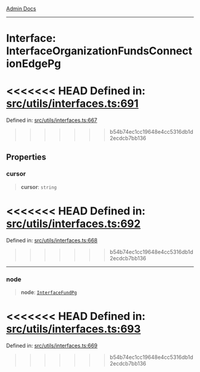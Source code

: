 [Admin Docs](/)

***

# Interface: InterfaceOrganizationFundsConnectionEdgePg

<<<<<<< HEAD
Defined in: [src/utils/interfaces.ts:691](https://github.com/PalisadoesFoundation/talawa-admin/blob/main/src/utils/interfaces.ts#L691)
=======
Defined in: [src/utils/interfaces.ts:667](https://github.com/PalisadoesFoundation/talawa-admin/blob/main/src/utils/interfaces.ts#L667)
>>>>>>> b54b74ec1cc19648e4cc5316db1d2ecdcb7bb136

## Properties

### cursor

> **cursor**: `string`

<<<<<<< HEAD
Defined in: [src/utils/interfaces.ts:692](https://github.com/PalisadoesFoundation/talawa-admin/blob/main/src/utils/interfaces.ts#L692)
=======
Defined in: [src/utils/interfaces.ts:668](https://github.com/PalisadoesFoundation/talawa-admin/blob/main/src/utils/interfaces.ts#L668)
>>>>>>> b54b74ec1cc19648e4cc5316db1d2ecdcb7bb136

***

### node

> **node**: [`InterfaceFundPg`](InterfaceFundPg.md)

<<<<<<< HEAD
Defined in: [src/utils/interfaces.ts:693](https://github.com/PalisadoesFoundation/talawa-admin/blob/main/src/utils/interfaces.ts#L693)
=======
Defined in: [src/utils/interfaces.ts:669](https://github.com/PalisadoesFoundation/talawa-admin/blob/main/src/utils/interfaces.ts#L669)
>>>>>>> b54b74ec1cc19648e4cc5316db1d2ecdcb7bb136
